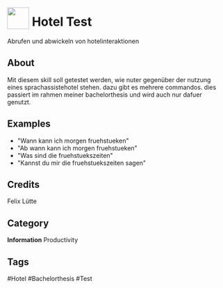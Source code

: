 # <img src="https://raw.githack.com/FortAwesome/Font-Awesome/master/svgs/solid/hotel.svg" card_color="#74BDCD" width="50" height="50" style="vertical-align:bottom"/> Hotel Test
Abrufen und abwickeln von hotelinteraktionen

## About
Mit diesem skill soll getestet werden, wie nuter gegenüber der nutzung eines sprachassistehotel stehen. dazu gibt es mehrere commandos. dies passiert im rahmen meiner bachelorthesis und wird auch nur dafuer genutzt.

## Examples
* "Wann kann ich morgen fruehstueken"
* "Ab wann kann ich morgen fruehstueken"
* "Was sind die fruehstuekszeiten"
* "Kannst du mir die fruehstuekszeiten sagen"

## Credits
Felix Lütte

## Category
**Information**
Productivity

## Tags
#Hotel
#Bachelorthesis
#Test

